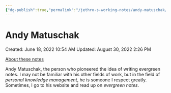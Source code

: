 ```yaml
---
{"dg-publish":true,"permalink":"/jethro-s-working-notes/andy-matuschak/","dgPassFrontmatter":true}
---
```



# Andy Matuschak

Created: June 18, 2022 10:54 AM
Updated: August 30, 2022 2:26 PM

[About these notes](https://notes.andymatuschak.org/About_these_notes)

Andy Matuschak, the person who pioneered the idea of writing evergreen notes. I may not be familiar with his other fields of work, but in the field of *personal knowledge management*, he is someone I respect greatly. Sometimes, I go to his website and read up on *evergreen notes*.